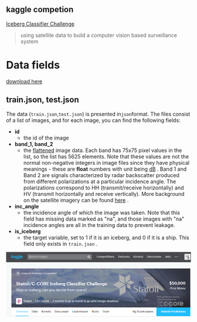 ## kaggle competion

[Iceberg Classifier Challenge](https://www.kaggle.com/c/statoil-iceberg-classifier-challenge/data)

> using satellite data to build a computer vision based surveillance system   




# Data fields

[download here](https://www.kaggle.com/c/statoil-iceberg-classifier-challenge/data)

## train.json, test.json

The data \(`train.json`,`test.json`\) is presented in`json`format. The files consist of a list of images, and for each image, you can find the following fields:

* **id**
  * the id of the image
* **band\_1, band\_2**
  * the
    [flattened](https://docs.scipy.org/doc/numpy-1.13.0/reference/generated/numpy.ndarray.flatten.html)
    image data. Each band has 75x75 pixel values in the list, so the list has 5625 elements. Note that these values are not the normal non-negative integers in image files since they have physical meanings - these are
    **float**
    numbers with unit being
    [dB](https://en.wikipedia.org/wiki/Decibel)
    . Band 1 and Band 2 are signals characterized by radar backscatter produced from different polarizations at a particular incidence angle. The polarizations correspond to HH \(transmit/receive horizontally\) and HV \(transmit horizontally and receive vertically\). More background on the satellite imagery can be found
    [here](https://www.kaggle.com/c/statoil-iceberg-classifier-challenge#Background)
    .
* **inc\_angle**
  * the incidence angle of which the image was taken. Note that this field has missing data marked as "na", and those images with "na" incidence angles are all in the training data to prevent leakage.
* **is\_iceberg**
  * the target variable, set to 1 if it is an iceberg, and 0 if it is a ship. This field only exists in
    `train.json`
    .

![图片](/img/kaggle_IsIceberg.PNG)
